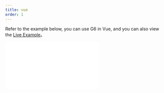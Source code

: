 ```yaml
---
title: vue
order: 1
---
```


Refer to the example below, you can use G6 in Vue, and you can also view the [Live Example](https://codesandbox.io/p/sandbox/g6-vue-xzf7pg)。

<embed src="@/common/vue-snippet"></embed>
